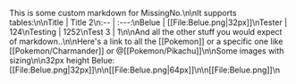 This is some custom markdown for MissingNo.\n\nIt supports tables:\n\nTitle | Title 2\n:-- | :---:\nBelue | [[File:Belue.png\|32px]]\nTester | 124\nTesting | 1252\nTest 3 | 1\n\nAnd all the other stuff you would expect of markdown..\n\nHere's a link to all the [[Pokemon]] or a specific one like [[Pokemon/Charmander]] or @[[Pokemon/Pikachu]]\n\nSome images with sizing\n\n32px height Belue: [[File:Belue.png|32px]]\n\n[[File:Belue.png|64px]]\n\n[[File:Belue.png]]\n
